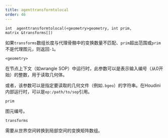 ```yaml
---
title: agenttransformtolocal
order: 46
---
```

`int  agenttransformtolocal(<geometry>geometry, int prim, matrix &transforms[])`

如果`transforms`数组长度与代理骨骼中的变换数量不匹配、`prim`超出范围或`prim`不是代理图元，则返回`-1`。

`<geometry>`

在节点上下文（如wrangle SOP）中运行时，此参数可以是表示输入编号（从0开始）的整数，用于读取几何体。

或者，该参数可以是指定要读取的几何文件（例如`.bgeo`）的字符串。在Houdini内部运行时，可以是`op:/path/to/sop`引用。

`prim`

图元编号。

`transforms`

需要从世界空间转换到局部空间的变换矩阵数组。